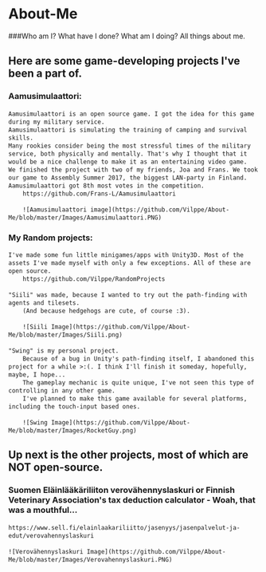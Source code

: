 # About-Me
###Who am I? What have I done? What am I doing? All things about me.

## Here are some game-developing projects I've been a part of.

### Aamusimulaattori:
	
	Aamusimulaattori is an open source game. I got the idea for this game during my military service.
	Aamusimulaattori is simulating the training of camping and survival skills.
	Many rookies consider being the most stressful times of the military service, both physically and mentally. That's why I thought that it would be a nice challenge to make it as an entertaining video game.
	We finished the project with two of my friends, Joa and Frans. We took our game to Assembly Summer 2017, the biggest LAN-party in Finland. Aamusimulaattori got 8th most votes in the competition.
		https://github.com/Frans-L/Aamusimulaattori
		
		![Aamusimulaattori image](https://github.com/Vilppe/About-Me/blob/master/Images/Aamusimulaattori.PNG)

### My Random projects:
		
	I've made some fun little minigames/apps with Unity3D. Most of the assets I've made myself with only a few exceptions. All of these are open source.
		https://github.com/Vilppe/RandomProjects
		
	"Siili" was made, because I wanted to try out the path-finding with agents and tilesets.
		(And because hedgehogs are cute, of course :3).
		
		![Siili Image](https://github.com/Vilppe/About-Me/blob/master/Images/Siili.png)
	
	"Swing" is my personal project.
		Because of a bug in Unity's path-finding itself, I abandoned this project for a while >:(. I think I'll finish it someday, hopefully, maybe, I hope...
		The gameplay mechanic is quite unique, I've not seen this type of controlling in any other game.
		I've planned to make this game available for several platforms, including the touch-input based ones.
		
		![Swing Image](https://github.com/Vilppe/About-Me/blob/master/Images/RocketGuy.png)

## Up next is the other projects, most of which are NOT open-source.
	
### Suomen Eläinlääkäriliiton verovähennyslaskuri or Finnish Veterinary Association's tax deduction calculator - Woah, that was a mouthful...
	https://www.sell.fi/elainlaakariliitto/jasenyys/jasenpalvelut-ja-edut/verovahennyslaskuri
	
	![Verovähennyslaskuri Image](https://github.com/Vilppe/About-Me/blob/master/Images/Verovahennyslaskuri.PNG)
